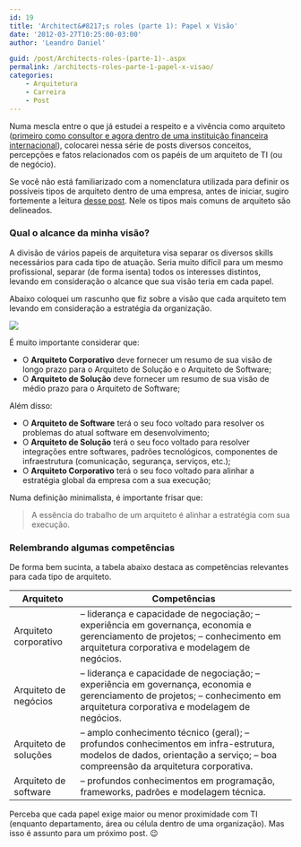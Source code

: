 ```yaml
---
id: 19
title: 'Architect&#8217;s roles (parte 1): Papel x Visão'
date: '2012-03-27T10:25:00-03:00'
author: 'Leandro Daniel'

guid: /post/Architects-roles-(parte-1)-.aspx
permalink: /architects-roles-parte-1-papel-x-visao/
categories:
    - Arquitetura
    - Carreira
    - Post
---
```


Numa mescla entre o que já estudei a respeito e a vivência como arquiteto ([primeiro como consultor e agora dentro de uma instituição financeira internacional](http://leandrodaniel.com/page/sobre)), colocarei nessa série de posts diversos conceitos, percepções e fatos relacionados com os papéis de um arquiteto de TI (ou de negócio).

Se você não está familiarizado com a nomenclatura utilizada para definir os possíveis tipos de arquiteto dentro de uma empresa, antes de iniciar, sugiro fortemente a leitura [desse post](http://leandrodaniel.com/index.php/Refletindo-sobre-funcoes-e-niveis-de-arquitetura-em-uma-empresa). Nele os tipos mais comuns de arquiteto são delineados.

### Qual o alcance da minha visão?

A divisão de vários papeis de arquitetura visa separar os diversos skills necessários para cada tipo de atuação. Seria muito difícil para um mesmo profissional, separar (de forma isenta) todos os interesses distintos, levando em consideração o alcance que sua visão teria em cada papel.

Abaixo coloquei um rascunho que fiz sobre a visão que cada arquiteto tem levando em consideração a estratégia da organização.

![](http://leandrodaniel.com/pics/tipoarq_tempo.png)

É muito importante considerar que:

- O **Arquiteto Corporativo** deve fornecer um resumo de sua visão de longo prazo para o Arquiteto de Solução e o Arquiteto de Software;
- O **Arquiteto de Solução** deve fornecer um resumo de sua visão de médio prazo para o Arquiteto de Software;

Além disso:

- O **Arquiteto de Software** terá o seu foco voltado para resolver os problemas do atual software em desenvolvimento;
- O **Arquiteto de Solução** terá o seu foco voltado para resolver integrações entre softwares, padrões tecnológicos, componentes de infraestrutura (comunicação, segurança, serviços, etc.);
- O **Arquiteto Corporativo** terá o seu foco voltado para alinhar a estratégia global da empresa com a sua execução;

Numa definição minimalista, é importante frisar que:

> A essência do trabalho de um arquiteto é alinhar a estratégia com sua execução.

### Relembrando algumas competências

De forma bem sucinta, a tabela abaixo destaca as competências relevantes para cada tipo de arquiteto.

| **Arquiteto** | **Competências** |
|---|---|
| Arquiteto corporativo | – liderança e capacidade de negociação;   – experiência em governança, economia e gerenciamento de projetos;   – conhecimento em arquitetura corporativa e modelagem de negócios. |
| Arquiteto de negócios | – liderança e capacidade de negociação;   – experiência em governança, economia e gerenciamento de projetos;   – conhecimento em arquitetura corporativa e modelagem de negócios. |
| Arquiteto de soluções | – amplo conhecimento técnico (geral);   – profundos conhecimentos em infra-estrutura, modelos de dados, orientação a serviço;   – boa compreensão da arquitetura corporativa. |
| Arquiteto de software | – profundos conhecimentos em programação, frameworks, padrões e modelagem técnica. |

Perceba que cada papel exige maior ou menor proximidade com TI (enquanto departamento, área ou célula dentro de uma organização). Mas isso é assunto para um próximo post. 😉